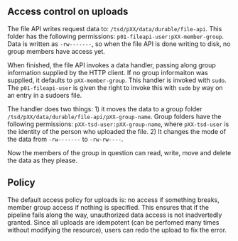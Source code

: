 
## Access control on uploads

The file API writes request data to: `/tsd/pXX/data/durable/file-api`. This folder has the following permissions: `p01-fileapi-user:pXX-member-group`. Data is written as `-rw-------`, so when the file API is done writing to disk, no group members have access yet.

When finished, the file API invokes a data handler, passing along group information supplied by the HTTP client. If no group informaiton was supplied, it defaults to `pXX-member-group`. This handler is invoked with `sudo`. The `p01-fileapi-user` is given the right to invoke this with `sudo` by way on an entry in a sudoers file.

The handler does two things: 1) it moves the data to a group folder `/tsd/pXX/data/durable/file-api/pXX-group-name`. Group folders have the following permissions: `pXX-tsd-user:pXX-group-name`, where `pXX-tsd-user` is the identity of the person who uploaded the file. 2) It changes the mode of the data from `-rw-------` to `-rw-rw----`.

Now the members of the group in question can read, write, move and delete the data as they please.

## Policy

The default access policy for uploads is: no access if something breaks, member group access if nothing is specified. This ensures that if the pipeline fails along the way, unauthorized data access is not inadvertedly granted. Since all uploads are idempotent (can be perfomed many times without modifying the resource), users can redo the upload to fix the error.

